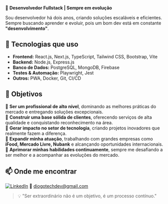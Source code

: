 🚀 **Desenvolvedor Fullstack | Sempre em evolução**  

Sou desenvolvedor há dois anos, criando soluções escaláveis e eficientes. Sempre buscando aprender e evoluir, pois um bom dev está em constante **"desenvolvimento"**.  

## 🚀 Tecnologias que uso  
- **Frontend:** React.js, Next.js, TypeScript, Tailwind CSS, Bootstrap, Vite 
- **Backend:** Node.js, Express.js
- **Banco de Dados:** PostgreSQL, MongoDB, Firebase  
- **Testes & Automação:** Playwright, Jest  
- **Outros:** PWA, Docker, Git, CI/CD 

## 🎯 Objetivos  
🔹 **Ser um profissional de alto nível**, dominando as melhores práticas do mercado e entregando soluções excepcionais.  
🔹 **Construir uma base sólida de clientes**, oferecendo serviços de alta qualidade e conquistando reconhecimento na área.  
🔹 **Gerar impacto no setor de tecnologia**, criando projetos inovadores que realmente fazem a diferença.  
🔹 **Expandir minha atuação**, trabalhando com grandes empresas como **iFood, Mercado Livre, Nubank** e alcançando oportunidades internacionais.  
🔹 **Aprimorar minhas habilidades continuamente**, sempre me desafiando a ser melhor e a acompanhar as evoluções do mercado.  

## 📫 Onde me encontrar  

[![LinkedIn](https://img.shields.io/badge/LinkedIn-%230077B5.svg?logo=linkedin&logoColor=white)](https://linkedin.com/in/diogo-rocha-361281256)
📧 diogotechdev@gmail.com  

> 💡 "Ser extraordinário não é um objetivo, é um processo contínuo." 
